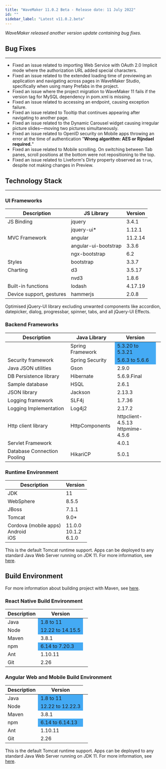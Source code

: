 ```yaml
---
title: "WaveMaker 11.0.2 Beta - Release date: 11 July 2022"
id: ""
sidebar_label: "Latest v11.0.2.beta"
---
```

*WaveMaker released another version update containing bug fixes.*


## Bug Fixes
---

- Fixed an issue related to importing Web Service with OAuth 2.0 Implicit mode where the authorization URL added special characters.
- Fixed an issue related to the extended loading time of previewing an application and navigating across pages in WaveMaker Studio, specifically when using many Prefabs in the project.
- Fixed an issue where the project migration to WaveMaker 11 fails if the version tag for MySQL dependency in pom.xml is missing.
- Fixed an issue related to accessing an endpoint, causing exception failure.
- Fixed an issue related to Tooltip that continues appearing after navigating to another page. 
- Fixed an issue related to the Dynamic Carousel widget causing irregular picture slides—moving two pictures simultaneously. 
- Fixed an issue related to OpenID security on Mobile apps throwing an error at the time of authentication "**Wrong algorithm: AES or Rijndael required.**"
- Fixed an issue related to Mobile scrolling. On switching between Tab panes, scroll positions at the bottom were not repositioning to the top.
- Fixed an issue related to Liveform's Dirty property observed as `true`, despite not making changes in Preview.

## Technology Stack

---

### UI Frameworks

| Description | JS Library | Version |
| --- | --- | --- |
| JS Binding | jquery | 3.4.1 |
|  | jquery-ui* | 1.12.1 |
| MVC Framework | angular| 11.2.14 |
|  | angular-ui-bootstrap | 3.3.6 |
|  | ngx-bootstrap | 6.2 |
| Styles | bootstrap | 3.3.7 |
| Charting | d3 | 3.5.17 |
|  | nvd3 | 1.8.6 |
| Built-in functions | lodash | 4.17.19|
| Device support, gestures | hammerjs | 2.0.8 |

Optimised jQuery-UI library excluding unwanted components like accordion, datepicker, dialog, progressbar, spinner, tabs, and all jQuery-UI Effects.

### Backend Frameworks


| Description | Java Library | Version |
| --- | --- | --- |
|  | Spring Framework  <td bgcolor="#44aaf4"> 5.3.20 to 5.3.21|
| Security framework | Spring Security <td bgcolor="#44aaf4"> 5.6.3 to 5.6.6|
| Java JSON utilities | Gson  | 2.9.0|
| DB Persistence library | Hibernate | 5.6.9.Final|
| Sample database | HSQL | 2.6.1|
| JSON library | Jackson | 2.13.3|
| Logging framework | SLF4j | 1.7.36 |
| Logging Implementation | Log4j2 | 2.17.2 |
| Http client library | HttpComponents | httpclient- 4.5.13 <br> httpmime- 4.5.6 |
| Servlet Framework |  | 4.0.1 |
|Database Connection Pooling | HikariCP | 5.0.1 |

### Runtime Environment

| Description | Version |
| --- | --- |
| JDK | 11 |
| WebSphere | 8.5.5 |
| JBoss | 7.1.1 |
| Tomcat | 9.0* |
| Cordova (mobile apps) <br> Android <br> iOS |11.0.0 <br> 10.1.2  <br> 6.1.0 |


This is the default Tomcat runtime support. Apps can be deployed to any standard Java Web Server running on JDK 11. For more information, see [here](/learn/app-development/deployment/deployment-web-server).

## Build Environment

For more information about building project with Maven, see [here](/learn/app-development/deployment/building-with-maven).

### React Native Build Environment

|Description|	Version|
|---|---|
|Java <td bgcolor="#44aaf4">	1.8 to 11 |
|Node <td bgcolor="#44aaf4"> 12.22 to  14.15.5|
|Maven|	3.8.1|
|npm <td bgcolor="#44aaf4">	6.14 to 7.20.3|
|Ant|	1.10.11|
|Git|	2.26| 

### Angular Web and Mobile Build Environment

|Description|	Version|
|---|---|
|Java <td bgcolor="#44aaf4"> 1.8 to 11 |
|Node <td bgcolor="#44aaf4"> 12.22 to 12.22.3|
|Maven|	3.8.1|
|npm <td bgcolor="#44aaf4"> 6.14 to	6.14.13|
|Ant|	1.10.11|
|Git|	2.26| 

This is the default Tomcat runtime support. Apps can be deployed to any standard Java Web Server running on JDK 11. For more information, see [here](/learn/app-development/deployment/deployment-web-server).